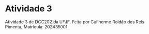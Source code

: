 # Atividade 3

Atividade 3 de DCC202 da UFJF. Feita por Guilherme Roldão dos Reis Pimenta, Matrícula: 202435001.
